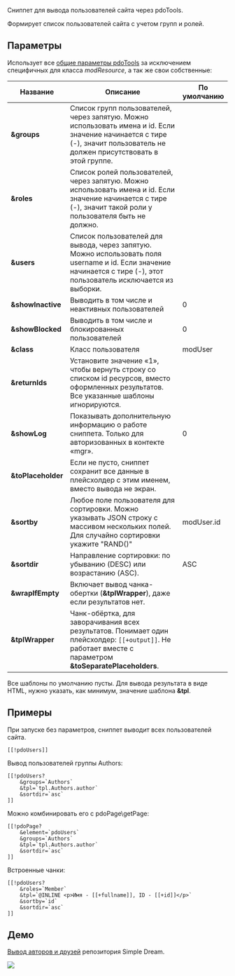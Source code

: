 Сниппет для вывода пользователей сайта через pdoTools.

Формирует список пользователей сайта с учетом групп и ролей. 

## Параметры

Использует все [общие параметры pdoTools][1] за исключением специфичных для класса *modResource*, а так же свои собственные:

Название | Описание | По умолчанию
---|---|---
**&groups** | Список групп пользователей, через запятую. Можно использовать имена и id. Если значение начинается с тире (-), значит пользователь не должен присутствовать в этой группе.
**&roles** | Список ролей пользователей, через запятую. Можно использовать имена и id. Если значение начинается с тире (-), значит такой роли у пользователя быть не должно. |
**&users** | Список пользователей для вывода, через запятую. Можно использовать поля username и id. Если значение начинается с тире (-), этот пользователь исключается из выборки. |
**&showInactive** | Выводить в том числе и неактивных пользователей | 0
**&showBlocked** | Выводить в том числе и блокированных пользователей | 0
**&class** | Класс пользователя |  modUser
**&returnIds** | Установите значение «1», чтобы вернуть строку со списком id ресурсов, вместо оформленных результатов. Все указанные шаблоны игнорируются. |
**&showLog** | Показывать дополнительную информацию о работе сниппета. Только для авторизованных в контекте «mgr». | 0
**&toPlaceholder** | Если не пусто, сниппет сохранит все данные в плейсхолдер с этим именем, вместо вывода не экран.
**&sortby** | Любое поле пользователя для сортировки. Можно указывать JSON строку с массивом нескольких полей. Для случайно сортировки укажите "RAND()" | modUser.id
**&sortdir** | Направление сортировки: по убыванию (DESC) или возрастанию (ASC). | ASC
**&wrapIfEmpty** | Включает вывод чанка-обертки (**&tplWrapper**), даже если результатов нет.
**&tplWrapper** | Чанк-обёртка, для заворачивания всех результатов. Понимает один плейсхолдер: `[[+output]]`. Не работает вместе с параметром **&toSeparatePlaceholders**.

Все шаблоны по умолчанию пусты. Для вывода результата в виде HTML, нужно указать, как минимум, значение шаблона **&tpl**.

## Примеры
При запуске без параметров, сниппет выводит всех пользователей сайта.
```
[[!pdoUsers]]
```

Вывод пользователей группы Authors:
```
[[!pdoUsers?
	&groups=`Authors`
	&tpl=`tpl.Authors.author`
	&sortdir=`asc`
]]
```

Можно комбинировать его с pdoPage\getPage:
```
[[!pdoPage?
	&element=`pdoUsers`
	&groups=`Authors`
	&tpl=`tpl.Authors.author`
	&sortdir=`asc`
]]
```

Встроенные чанки:
```
[[!pdoUsers?
	&roles=`Member`
	&tpl=`@INLINE <p>Имя - [[+fullname]], ID - [[+id]]</p>`
	&sortby=`id`
	&sortdir=`asc`
]]
```

## Демо
[Вывод авторов и друзей](http://store.simpledream.ru/friends.html) репозитория Simple Dream.

[![](http://st.bezumkin.ru/files/b/7/9/b792406326ccd13a79ce417c6e7d2306s.jpg)](http://st.bezumkin.ru/files/b/7/9/b792406326ccd13a79ce417c6e7d2306.png)

[1]: components/pdotools/general-parameters
